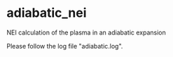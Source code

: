 # adiabatic_nei
NEI calculation of the plasma in an adiabatic expansion

Please follow the log file "adiabatic.log".
